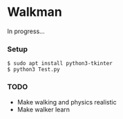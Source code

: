# Walkman

In progress...

### Setup

```
$ sudo apt install python3-tkinter
$ python3 Test.py
```

### TODO

- Make walking and physics realistic
- Make walker learn

